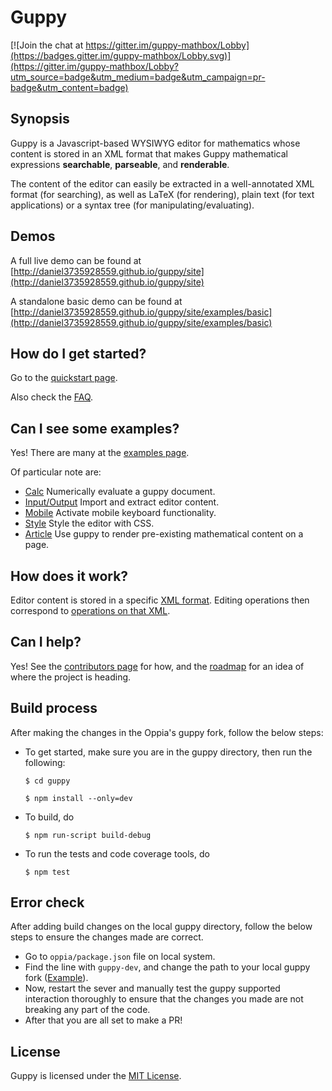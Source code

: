 # Guppy

[![Join the chat at https://gitter.im/guppy-mathbox/Lobby](https://badges.gitter.im/guppy-mathbox/Lobby.svg)](https://gitter.im/guppy-mathbox/Lobby?utm_source=badge&utm_medium=badge&utm_campaign=pr-badge&utm_content=badge)

## Synopsis

Guppy is a Javascript-based WYSIWYG editor for mathematics whose
content is stored in an XML format that makes Guppy mathematical
expressions **searchable**, **parseable**, and **renderable**.

The content of the editor can easily be extracted in a well-annotated
XML format (for searching), as well as LaTeX (for rendering), plain
text (for text applications) or a syntax tree (for
manipulating/evaluating).

## Demos

A full live demo can be found at 
[http://daniel3735928559.github.io/guppy/site](http://daniel3735928559.github.io/guppy/site)

A standalone basic demo can be found at
[http://daniel3735928559.github.io/guppy/site/examples/basic](http://daniel3735928559.github.io/guppy/site/examples/basic)

## How do I get started?

Go to the [quickstart page](https://daniel3735928559.github.io/guppy/site/doc/quickstart).

Also check the [FAQ](https://daniel3735928559.github.io/guppy/site/doc/faq.html).

## Can I see some examples?

Yes!  There are many at the [examples page](https://daniel3735928559.github.io/guppy/site/examples).  

Of particular note are: 

* [Calc](https://daniel3735928559.github.io/guppy/site/examples/calc) Numerically evaluate a guppy document.
* [Input/Output](https://daniel3735928559.github.io/guppy/site/examples/io) Import and extract editor content.
* [Mobile](https://daniel3735928559.github.io/guppy/site/examples/osk) Activate mobile keyboard functionality.
* [Style](https://daniel3735928559.github.io/guppy/site/doc/style.html) Style the editor with CSS.
* [Article](https://daniel3735928559.github.io/guppy/site/examples/article) Use guppy to render pre-existing mathematical content on a page.

## How does it work?

Editor content is stored in a specific [XML format](https://daniel3735928559.github.io/guppy/site/doc/format.html).
Editing operations then correspond to [operations on that XML](https://daniel3735928559.github.io/guppy/site/doc/internals.html).

## Can I help?

Yes!  See the [contributors page](https://daniel3735928559.github.io/guppy/site/contribute) for how, and the
[roadmap](https://daniel3735928559.github.io/guppy/site/doc/roadmap.html)
for an idea of where the project is heading.

## Build process
After making the changes in the Oppia's guppy fork, follow the below steps:
* To get started, make sure you are in the guppy directory, then run the following:
  ```
  $ cd guppy
  ```
  ```
  $ npm install --only=dev
  ```
*  To build, do
   ```
   $ npm run-script build-debug
   ```
*  To run the tests and code coverage tools, do
   ```
   $ npm test
   ```
## Error check
After adding build changes on the local guppy directory, follow the below steps to ensure the changes made are correct.
* Go to ``oppia/package.json`` file on local system.
* Find the line with ``guppy-dev``, and change the path to your local guppy fork ([Example](https://github.com/oppia/guppy/pull/9#issuecomment-1967417760)).
* Now, restart the sever and manually test the guppy supported interaction thoroughly to ensure that the changes you made are not breaking any part of the code.
* After that you are all set to make a PR!
  
## License

Guppy is licensed under the [MIT License](http://opensource.org/licenses/MIT).
